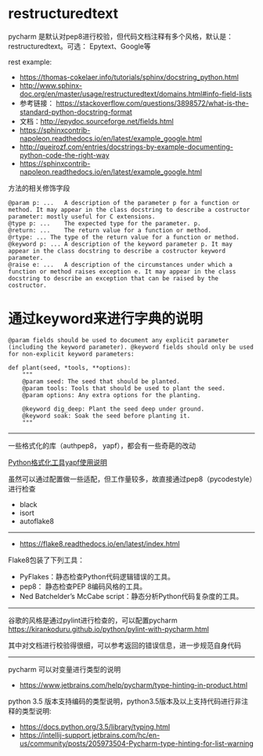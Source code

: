 # restructuredtext

pycharm 是默认对pep8进行校验，但代码文档注释有多个风格，默认是：restructuredtext。可选： Epytext、Google等

rest example:
- https://thomas-cokelaer.info/tutorials/sphinx/docstring_python.html
- http://www.sphinx-doc.org/en/master/usage/restructuredtext/domains.html#info-field-lists
- 参考链接： https://stackoverflow.com/questions/3898572/what-is-the-standard-python-docstring-format
- 文档：http://epydoc.sourceforge.net/fields.html
- https://sphinxcontrib-napoleon.readthedocs.io/en/latest/example_google.html
- http://queirozf.com/entries/docstrings-by-example-documenting-python-code-the-right-way
- https://sphinxcontrib-napoleon.readthedocs.io/en/latest/example_google.html

方法的相关修饰字段

```
@param p: ...	A description of the parameter p for a function or method. It may appear in the class docstring to describe a costructor parameter: mostly useful for C extensions.
@type p: ...	The expected type for the parameter. p.
@return: ...	The return value for a function or method.
@rtype: ...	The type of the return value for a function or method.
@keyword p: ...	A description of the keyword parameter p. It may appear in the class docstring to describe a costructor keyword parameter.
@raise e: ...	A description of the circumstances under which a function or method raises exception e. It may appear in the class docstring to describe an exception that can be raised by the costructor.
```

# 通过keyword来进行字典的说明
```
@param fields should be used to document any explicit parameter (including the keyword parameter). @keyword fields should only be used for non-explicit keyword parameters:

def plant(seed, *tools, **options):
    """
    @param seed: The seed that should be planted.
    @param tools: Tools that should be used to plant the seed.
    @param options: Any extra options for the planting.

    @keyword dig_deep: Plant the seed deep under ground.
    @keyword soak: Soak the seed before planting it.
    """

```

---
一些格式化的库（authpep8， yapf），都会有一些奇葩的改动

[Python格式化工具yapf使用说明](https://www.jianshu.com/p/22d7a97720b7)

虽然可以通过配置做一些适配，但工作量较多，故直接通过pep8（pycodestyle）进行检查

- black
- isort
- autoflake8

---

- https://flake8.readthedocs.io/en/latest/index.html

Flake8包装了下列工具：

- PyFlakes：静态检查Python代码逻辑错误的工具。
- pep8： 静态检查PEP 8编码风格的工具。
- Ned Batchelder’s McCabe script：静态分析Python代码复杂度的工具。

---

谷歌的风格是通过pylint进行检查的，可以配置pycharm
https://kirankoduru.github.io/python/pylint-with-pycharm.html

其中对文档进行校验得很细，可以参考返回的错误信息，进一步规范自身代码

---

pycharm 可以对变量进行类型的说明
- https://www.jetbrains.com/help/pycharm/type-hinting-in-product.html

python 3.5 版本支持编码的类型说明，python3.5版本及以上支持代码进行非注释的类型说明:
- https://docs.python.org/3.5/library/typing.html
- https://intellij-support.jetbrains.com/hc/en-us/community/posts/205973504-Pycharm-type-hinting-for-list-warning

